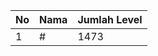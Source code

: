 | No | Nama            | Jumlah Level |
|----|-----------------|--------------|
| 1  | #    |    1473        |
